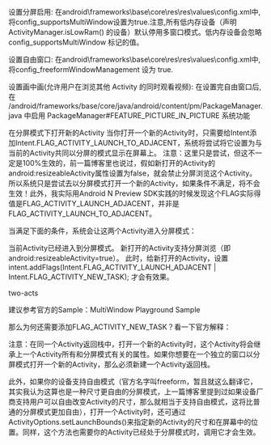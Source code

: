 设置分屏启用:
    在android\frameworks\base\core\res\res\values\config.xml中,将config_supportsMultiWindow设置为true.注意,所有低内存设备（声明 ActivityManager.isLowRam() 的设备）默认停用多窗口模式。低内存设备会忽略 config_supportsMultiWindow 标记的值。

设置自由窗口:
    在android\frameworks\base\core\res\res\values\config.xml中,将config_freeformWindowManagement 设为 true.

设置画中画(允许用户在浏览其他 Activity 的同时观看视频):
    在设置完自由窗口后,在 /android/frameworks/base/core/java/android/content/pm/PackageManager.java 中启用 PackageManager#FEATURE_PICTURE_IN_PICTURE 系统功能

在分屏模式下打开新的Activity
当你打开一个新的Activity时，只需要给Intent添加Intent.FLAG_ACTIVITY_LAUNCH_TO_ADJACENT，系统将尝试将它设置为与当前的Activity共同以分屏的模式显示在屏幕上。
注意：这里只是尝试，但这不一定是100%生效的，前一篇博客里也说过，假如新打开的Activity的android:resizeableActivity属性设置为false，就会禁止分屏浏览这个Activity。所以系统只是尝试去以分屏模式打开一个新的Activity，如果条件不满足，将不会生效！此外，我实际用Android N Preview SDK实践的时候发现这个FLAG实际得值是FLAG_ACTIVITY_LAUNCH_ADJACENT，并非是FLAG_ACTIVITY_LAUNCH_TO_ADJACENT。

当满足下面的条件，系统会让这两个Activity进入分屏模式：

当前Activity已经进入到分屏模式。
新打开的Activity支持分屏浏览（即android:resizeableActivity=true）。
此时，给新打开的Activity，设置intent.addFlags(Intent.FLAG_ACTIVITY_LAUNCH_ADJACENT | Intent.FLAG_ACTIVITY_NEW_TASK); 才会有效果。

two-acts

建议参考官方的Sample：MultiWindow Playground Sample

那么为何还需要添加FLAG_ACTIVITY_NEW_TASK？看一下官方解释：

注意：在同一个Activity返回栈中，打开一个新的Activity时，这个Activity将会继承上一个Activity所有和分屏模式有关的属性。如果你想要在一个独立的窗口以分屏模式打开一个新的Activity，那么必须新建一个Activity返回栈。

此外，如果你的设备支持自由模式（官方名字叫freeform，暂且就这么翻译它，其实我认为这算也是一种尺寸更自由的分屏模式，上一篇博客里提到过如果设备厂商支持用户可以自由改变Activity的尺寸，那么就相当于支持自由模式，这将比普通的分屏模式更加自由），打开一个Activity时，还可通过ActivityOptions.setLaunchBounds()来指定新的Activity的尺寸和在屏幕中的位置。同样，这个方法也需要你的Activity已经处于分屏模式时，调用它才会生效。